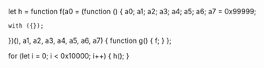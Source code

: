 
let h = function f(a0 = (function () {
    a0;
    a1;
    a2;
    a3;
    a4;
    a5;
    a6;
    a7 = 0x99999;  

    with ({});
})(), a1, a2, a3, a4, a5, a6, a7) {
    function g() {
        f;
    }
};

for (let i = 0; i < 0x10000; i++) {
    h();
}

